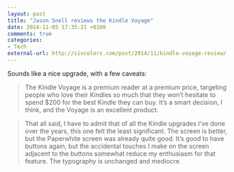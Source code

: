 ```yaml
---
layout: post
title: "Jason Snell reviews the Kindle Voyage"
date: 2014-11-05 17:35:21 +0100
comments: true
categories: 
- Tech
external-url: http://sixcolors.com/post/2014/11/kindle-voyage-review/
---
```


Sounds like a nice upgrade, with a few caveats:

> The Kindle Voyage is a premium reader at a premium price, targeting people who love their Kindles so much that they won’t hesitate to spend $200 for the best Kindle they can buy. It’s a smart decision, I think, and the Voyage is an excellent product.

> That all said, I have to admit that of all the Kindle upgrades I’ve done over the years, this one felt the least significant. The screen is better, but the Paperwhite screen was already quite good. It’s good to have buttons again, but the accidental touches I make on the screen adjacent to the buttons somewhat reduce my enthusiasm for that feature. The typography is unchanged and mediocre.

